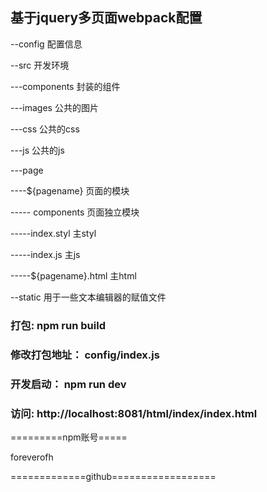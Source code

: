 ﻿
## 基于jquery多页面webpack配置

--config 配置信息

--src 开发环境
 
---components 封装的组件

---images 公共的图片

---css 公共的css

---js 公共的js

---page

----${pagename} 页面的模块

----- components 页面独立模块

-----index.styl 主styl

-----index.js  主js

-----${pagename}.html  主html 

--static 用于一些文本编辑器的赋值文件


### 打包: npm run build

### 修改打包地址： config/index.js

### 开发启动： npm run dev   
### 访问: http://localhost:8081/html/index/index.html


=========npm账号=====

foreverofh

=============github==================




